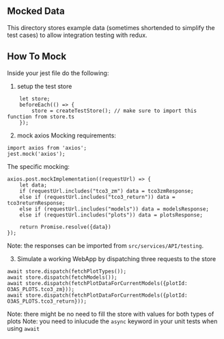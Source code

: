## Mocked Data

This directory stores example data (sometimes shortended to simplify the test cases) to allow integration testing with redux.

## How To Mock

Inside your jest file do the following:

1. setup the test store

```
    let store;
    beforeEach(() => {
        store = createTestStore(); // make sure to import this function from store.ts
    });
```

2. mock axios
   Mocking requirements:

```
import axios from 'axios';
jest.mock('axios');
```

The specific mocking:

```
axios.post.mockImplementation((requestUrl) => {
    let data;
    if (requestUrl.includes("tco3_zm") data = tco3zmResponse;
    else if (requestUrl.includes("tco3_return")) data = tco3returnResponse;
    else if (requestUrl.includes("models")) data = modelsResponse;
    else if (requestUrl.includes("plots")) data = plotsResponse;

    return Promise.resolve({data})
});
```

Note: the responses can be imported from `src/services/API/testing`.

3. Simulate a working WebApp by dispatching three requests to the store

```
await store.dispatch(fetchPlotTypes());
await store.dispatch(fetchModels());
await store.dispatch(fetchPlotDataForCurrentModels({plotId: O3AS_PLOTS.tco3_zm}));
await store.dispatch(fetchPlotDataForCurrentModels({plotId: O3AS_PLOTS.tco3_return}));
```

Note: there might be no need to fill the store with values for both types of plots
Note: you need to inlucude the `async` keyword in your unit tests when using `await`
